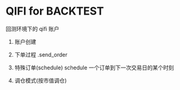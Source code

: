# QIFI for BACKTEST

回测环境下的 qifi 账户


1. 账户创建

2. 下单过程
.send_order



3. 特殊订单(schedule)
schedule 一个订单到下一次交易日的某个时刻

4. 调仓模式(按市值调仓)
